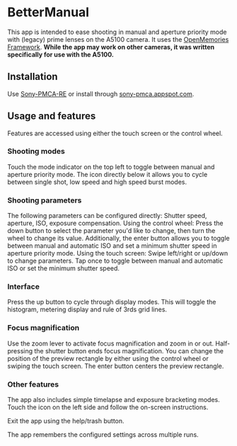 # BetterManual

This app is intended to ease shooting in manual and aperture priority mode with (legacy) prime lenses on the A5100 camera. It uses the [OpenMemories Framework](https://github.com/ma1co/OpenMemories-Framework).
**While the app may work on other cameras, it was written specifically for use with the A5100.**

## Installation ##

Use [Sony-PMCA-RE](https://github.com/ma1co/Sony-PMCA-RE) or install through [sony-pmca.appspot.com](https://sony-pmca.appspot.com/apps).

## Usage and features ##

Features are accessed using either the touch screen or the control wheel.

### Shooting modes ###

Touch the mode indicator on the top left to toggle between manual and aperture priority mode.
The icon directly below it allows you to cycle between single shot, low speed and high speed burst modes.

### Shooting parameters ###

The following parameters can be configured directly: Shutter speed, aperture, ISO, exposure compensation.
Using the control wheel: Press the down button to select the parameter you'd like to change, then turn the wheel to change its value. Additionally, the enter button allows you to toggle between manual and automatic ISO and set a minimum shutter speed in aperture priority mode.
Using the touch screen: Swipe left/right or up/down to change parameters. Tap once to toggle between manual and automatic ISO or set the minimum shutter speed.

### Interface ###

Press the up button to cycle through display modes. This will toggle the histogram, metering display and rule of 3rds grid lines.

### Focus magnification ###

Use the zoom lever to activate focus magnification and zoom in or out. Half-pressing the shutter button ends focus magnification. You can change the position of the preview rectangle by either using the control wheel or swiping the touch screen. The enter button centers the preview rectangle.

### Other features ###

The app also includes simple timelapse and exposure bracketing modes. Touch the icon on the left side and follow the on-screen instructions.

Exit the app using the help/trash button.

The app remembers the configured settings across multiple runs.
